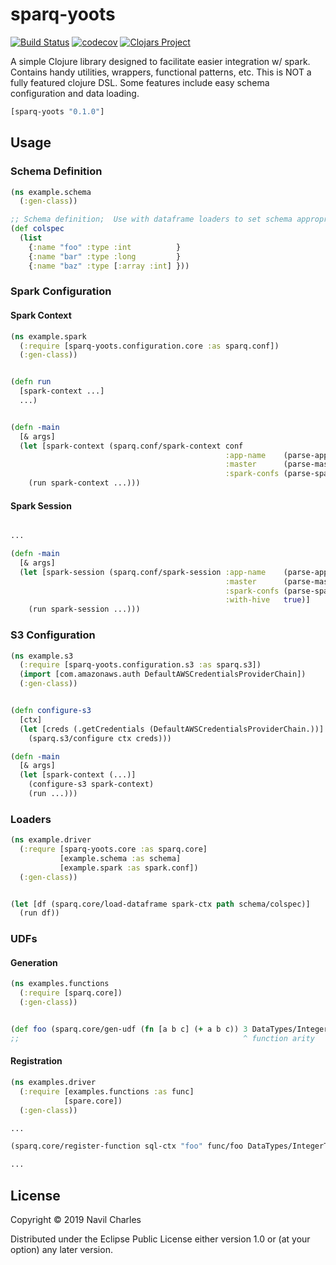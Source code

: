 # sparq-yoots
[![Build Status](https://travis-ci.org/nfcharles/sparq-yoots.svg?branch=master)](https://travis-ci.org/nfcharles/sparq-yoots)
[![codecov](https://codecov.io/gh/nfcharles/sparq-yoots/branch/master/graph/badge.svg)](https://codecov.io/gh/nfcharles/sparq-yoots)
[![Clojars Project](https://img.shields.io/clojars/v/sparq-yoots.svg)](https://clojars.org/sparq-yoots)

A simple Clojure library designed to facilitate easier integration w/ spark. Contains handy utilities, wrappers, functional patterns, etc.  This is NOT a fully featured clojure DSL.  Some features include easy schema configuration and data loading.

```clj
[sparq-yoots "0.1.0"]
```

## Usage

### Schema Definition

```clojure
(ns example.schema
  (:gen-class))

;; Schema definition;  Use with dataframe loaders to set schema appropriately.
(def colspec
  (list
    {:name "foo" :type :int          }
    {:name "bar" :type :long         }
    {:name "baz" :type [:array :int] }))
```

### Spark Configuration

#### Spark Context
```clojure
(ns example.spark
  (:require [sparq-yoots.configuration.core :as sparq.conf])
  (:gen-class))


(defn run
  [spark-context ...]
  ...)


(defn -main
  [& args]
  (let [spark-context (sparq.conf/spark-context conf
                                                :app-name    (parse-app-name args)
                                                :master      (parse-master args)
                                                :spark-confs (parse-spark-confs args))]
    (run spark-context ...)))
```

#### Spark Session

```clojure

...

(defn -main
  [& args]
  (let [spark-session (sparq.conf/spark-session :app-name    (parse-app-name args)
                                                :master      (parse-master ags)
                                                :spark-confs (parse-spark-confs args)
                                                :with-hive   true)]
    (run spark-session ...)))

```


### S3 Configuration

```clojure
(ns example.s3
  (:require [sparq-yoots.configuration.s3 :as sparq.s3])
  (import [com.amazonaws.auth DefaultAWSCredentialsProviderChain])
  (:gen-class))


(defn configure-s3
  [ctx]
  (let [creds (.getCredentials (DefaultAWSCredentialsProviderChain.))]
    (sparq.s3/configure ctx creds)))

(defn -main
  [& args]
  (let [spark-context (...)]
    (configure-s3 spark-context)
    (run ...)))
```

### Loaders

```clojure
(ns example.driver
  (:requre [sparq-yoots.core :as sparq.core]
           [example.schema :as schema]
           [example.spark :as spark.conf])
  (:gen-class))


(let [df (sparq.core/load-dataframe spark-ctx path schema/colspec)]
  (run df))
```

### UDFs

#### Generation

```clojure
(ns examples.functions
  (:require [sparq.core])
  (:gen-class))


(def foo (sparq.core/gen-udf (fn [a b c] (+ a b c)) 3 DataTypes/IntegerType))
;;                                                  ^ function arity
```

#### Registration

```clojure
(ns examples.driver
  (:require [examples.functions :as func]
            [spare.core])
  (:gen-class))

...

(sparq.core/register-function sql-ctx "foo" func/foo DataTypes/IntegerTypes)

...
```


## License

Copyright © 2019 Navil Charles

Distributed under the Eclipse Public License either version 1.0 or (at
your option) any later version.
